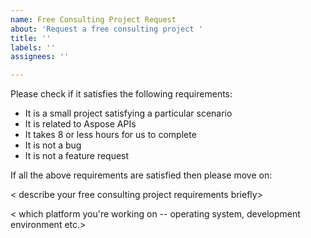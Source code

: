 ```yaml
---
name: Free Consulting Project Request
about: 'Request a free consulting project '
title: ''
labels: ''
assignees: ''

---
```


Please check if it satisfies the following requirements: 

* It is a small project satisfying a particular scenario
* It is related to Aspose APIs
* It takes 8 or less hours for us to complete
* It is not a bug
* It is not a feature request

If all the above requirements are satisfied then please move on:

< describe your free consulting project requirements briefly>

< which platform you're working on -- operating system, development environment etc.> 

<attach input documents>

<attach any sample required output documents if you have> 

<attach any additional supporting material to help us understand the requirement>
